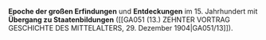 
**Epoche der großen Erfindungen** und **Entdeckungen** im 15. Jahrhundert mit **Übergang zu Staatenbildungen** ([[GA051 (13.) ZEHNTER VORTRAG GESCHICHTE DES MITTELALTERS, 29. Dezember 1904|GA051/13]]).

